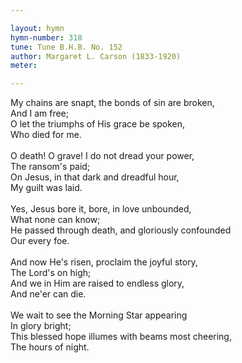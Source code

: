 ```yaml
---

layout: hymn
hymn-number: 318
tune: Tune B.H.B. No. 152
author: Margaret L. Carson (1833-1920)
meter: 

---
```

My chains are snapt, the bonds of sin are broken,<br>And I am free;<br>O let the triumphs of His grace be spoken,<br>Who died for me.<br><br>O death! O grave! I do not dread your power,<br>The ransom's paid;<br>On Jesus, in that dark and dreadful hour,<br>My guilt was laid.<br><br>Yes, Jesus bore it, bore, in love unbounded,<br>What none can know;<br>He passed through death, and gloriously confounded<br>Our every foe.<br><br>And now He's risen, proclaim the joyful story,<br>The Lord's on high;<br>And we in Him are raised to endless glory,<br>And ne'er can die.<br><br>We wait to see the Morning Star appearing<br>In glory bright;<br>This blessed hope illumes with beams most cheering,<br>The hours of night.<br><br><br>
